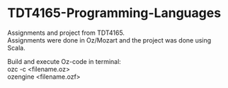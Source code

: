 # TDT4165-Programming-Languages
Assignments and project from TDT4165.  
Assignments were done in Oz/Mozart and the project was done using Scala.  

Build and execute Oz-code in terminal:   
ozc -c <filename.oz>  
ozengine <filename.ozf>

